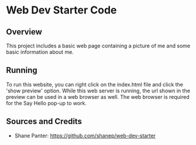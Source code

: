 # Web Dev Starter Code

## Overview

This project includes a basic web page containing a picture of me and some basic information about me.

## Running

To run this website, you can right click on the index.html file and click the 'show preview' option. While this web server is running, the url shown in the preview can be used in a web browser as well. The web browser is required for the Say Hello pop-up to work.

## Sources and Credits

- Shane Panter: https://github.com/shanep/web-dev-starter
